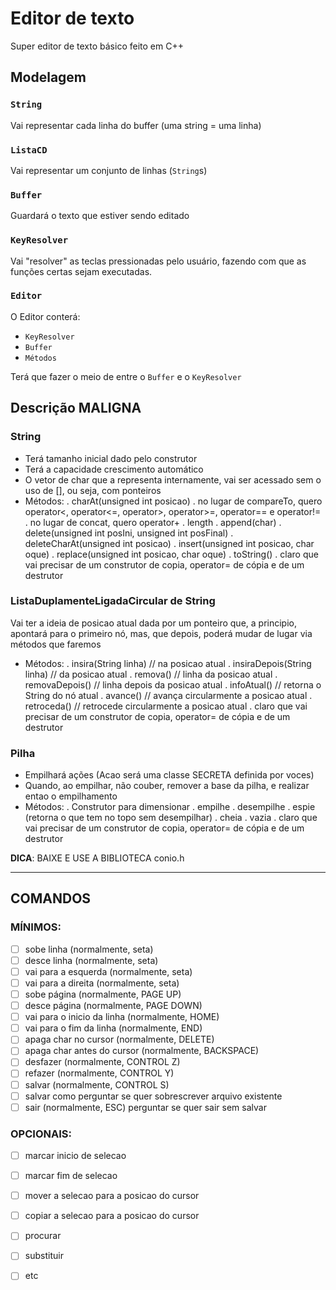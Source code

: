 # Editor de texto

Super editor de texto básico feito em C++

## Modelagem

### `String`

Vai representar cada linha do buffer (uma string = uma linha)

### `ListaCD`

Vai representar um conjunto de linhas (`String`s)

### `Buffer`

Guardará o texto que estiver sendo editado

### `KeyResolver`

Vai "resolver" as teclas pressionadas pelo usuário, fazendo com que as funções certas sejam executadas.

### `Editor`

O Editor conterá:
- `KeyResolver`
- `Buffer`
- `Métodos`
    
Terá que fazer o meio de entre o `Buffer` e o `KeyResolver`

## Descrição MALIGNA

### String

- Terá tamanho inicial dado pelo construtor
- Terá a capacidade crescimento automático
- O vetor de char que a representa internamente,
  vai ser acessado sem o uso de [], ou seja, com
   ponteiros
- Métodos:
  . charAt(unsigned int posicao)
  . no lugar de compareTo, quero operator<,
    operator<=, operator>, operator>=, operator==
    e operator!=
  . no lugar de concat, quero operator+
  . length
  . append(char)
  . delete(unsigned int posIni, unsigned int posFinal)
  . deleteCharAt(unsigned int posicao)
  . insert(unsigned int posicao, char oque)
  . replace(unsigned int posicao, char oque)
  . toString()
  . claro que vai precisar de um construtor de
    copia, operator= de cópia e de um destrutor

### ListaDuplamenteLigadaCircular de String

Vai ter a ideia de posicao atual dada por um
ponteiro que, a principio, apontará para o
primeiro nó, mas, que depois, poderá mudar de
lugar via métodos que faremos

- Métodos:
 . insira(String linha) // na posicao atual
 . insiraDepois(String linha) // da posicao atual
 . remova() // linha da posicao atual
 . removaDepois() // linha depois da posicao atual
 . infoAtual() // retorna o String do nó atual
 . avance() // avança circularmente a posicao atual
 . retroceda() // retrocede circularmente a posicao atual
 . claro que vai precisar de um construtor de
   copia, operator= de cópia e de um destrutor

### Pilha

- Empilhará ações (Acao será uma classe SECRETA
  definida por voces)
- Quando, ao empilhar, não couber, remover a base
  da pilha, e realizar entao o empilhamento
- Métodos:
 . Construtor para dimensionar
 . empilhe
 . desempilhe
 . espie (retorna o que tem no topo sem desempilhar)
 . cheia
 . vazia
 . claro que vai precisar de um construtor de
   copia, operator= de cópia e de um destrutor

**DICA**: BAIXE E USE A BIBLIOTECA conio.h

---

## COMANDOS

### MÍNIMOS:
- [ ] sobe linha (normalmente, seta)
- [ ] desce linha (normalmente, seta)
- [ ] vai para a esquerda (normalmente, seta)
- [ ] vai para a direita (normalmente, seta)
- [ ] sobe página (normalmente, PAGE UP)
- [ ] desce página (normalmente, PAGE DOWN)
- [ ] vai para o inicio da linha (normalmente, HOME)
- [ ] vai para o fim da linha (normalmente, END)
- [ ] apaga char no cursor (normalmente, DELETE)
- [ ] apaga char antes do cursor (normalmente, BACKSPACE)
- [ ] desfazer (normalmente, CONTROL Z)
- [ ] refazer (normalmente, CONTROL Y)
- [ ] salvar (normalmente, CONTROL S)
- [ ] salvar como
  perguntar se quer sobrescrever arquivo existente
- [ ] sair (normalmente, ESC)
 perguntar se quer sair sem salvar

### OPCIONAIS:
- [ ] marcar inicio de selecao
- [ ] marcar fim de selecao
- [ ] mover a selecao para a posicao do cursor
- [ ] copiar a selecao para a posicao do cursor
- [ ] procurar
- [ ] substituir
- [ ] etc


